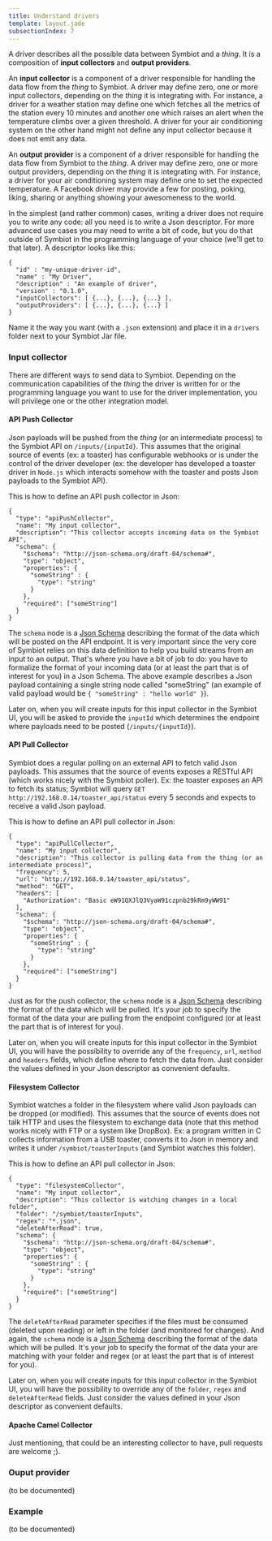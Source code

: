 ```yaml
---
title: Understand drivers
template: layout.jade
subsectionIndex: 7
---
```


A driver describes all the possible data between Symbiot and a _thing_. It is a composition of **input collectors** and **output providers**.

An **input collector** is a component of a driver responsible for handling the data flow from the _thing_ to Symbiot. A driver may define zero, one or more input collectors, depending on the _thing_ it is integrating with. For instance, a driver for a weather station may define one which fetches all the metrics of the station every 10 minutes and another one which raises an alert when the temperature climbs over a given threshold. A driver for your air conditioning system on the other hand might not define any input collector because it does not emit any data.

An **output provider** is a component of a driver responsible for handling the data flow from Symbiot to the _thing_. A driver may define zero, one or more output providers, depending on the _thing_ it is integrating with. For instance, a driver for your air conditioning system may define one to set the expected temperature. A Facebook driver may provide a few for posting, poking, liking, sharing or anything showing your awesomeness to the world.

In the simplest (and rather common) cases, writing a driver does not require you to write any code: all you need is to write a Json descriptor. For more advanced use cases you may need to write a bit of code, but you do that outside of Symbiot in the programming language of your choice (we'll get to that later). A descriptor looks like this:

```
{
  "id" : "my-unique-driver-id",
  "name" : "My Driver",
  "description" : "An example of driver",
  "version" : "0.1.0",
  "inputCollectors": [ {...}, {...}, {...} ],
  "outputProviders": [ {...}, {...}, {...} ]
}
```

Name it the way you want (with a `.json` extension) and place it in a `drivers` folder next to your Symbiot Jar file.

### Input collector

There are different ways to send data to Symbiot. Depending on the communication capabilities of the _thing_ the driver is written for or the programming language you want to use for the driver implementation, you will privilege one or the other integration model.

#### API Push Collector

Json payloads will be pushed from the _thing_ (or an intermediate process) to the Symbiot API on `/inputs/{inputId}`. This assumes that the original source of events (ex: a toaster) has configurable webhooks or is under the control of the driver developer (ex: the developer has developed a toaster driver in `Node.js` which interacts somehow with the toaster and posts Json payloads to the Symbiot API).

This is how to define an API push collector in Json:

```
{
  "type": "apiPushCollector",
  "name": "My input collector",
  "description": "This collector accepts incoming data on the Symbiot API",
  "schema": {
    "$schema": "http://json-schema.org/draft-04/schema#",
    "type": "object",
    "properties": {
      "someString" : {
        "type": "string"
      }
    },
    "required": ["someString"]
  }
}
```

The `schema` node is a [Json Schema](http://spacetelescope.github.io/understanding-json-schema/) describing the format of the data which will be posted on the API endpoint. It is very important since the very core of Symbiot relies on this data definition to help you build streams from an input to an output. That's where you have a bit of job to do: you have to formalize the format of your incoming data (or at least the part that is of interest for you) in a Json Schema. The above example describes a Json payload containing a single string node called "someString" (an example of valid payload would be `{ "someString" : "hello world" }`).

Later on, when you will create inputs for this input collector in the Symbiot UI, you will be asked to provide the `inputId` which determines the endpoint where payloads need to be posted (`/inputs/{inputId}`).

#### API Pull Collector

Symbiot does a regular polling on an external API to fetch valid Json payloads. This assumes that the source of events exposes a RESTful API (which works nicely with the  Symbiot poller). Ex: the toaster exposes an API to fetch its status; Symbiot will query `GET http://192.168.0.14/toaster_api/status` every 5 seconds and expects to receive a valid Json payload.

This is how to define an API pull collector in Json:

```
{
  "type": "apiPullCollector",
  "name": "My input collector",
  "description": "This collector is pulling data from the thing (or an intermediate process)",
  "frequency": 5,
  "url": "http://192.168.0.14/toaster_api/status",
  "method": "GET",
  "headers": [
    "Authorization": "Basic eW91QXJlQ3VyaW91czpnb29kRm9yWW91"
  ],
  "schema": {
    "$schema": "http://json-schema.org/draft-04/schema#",
    "type": "object",
    "properties": {
      "someString" : {
        "type": "string"
      }
    },
    "required": ["someString"]
  }
}
```

Just as for the push collector, the `schema` node is a [Json Schema](http://spacetelescope.github.io/understanding-json-schema/) describing the format of the data which will be pulled. It's your job to specify the format of the data your are pulling from the endpoint configured (or at least the part that is of interest for you).

Later on, when you will create inputs for this input collector in the Symbiot UI, you will have the possibility to override any of the `frequency`, `url`, `method` and `headers` fields, which define where to fetch the data from. Just consider the values defined in your Json descriptor as convenient defaults.

#### Filesystem Collector

Symbiot watches a folder in the filesystem where valid Json payloads can be dropped (or modified). This assumes that the source of events does not talk HTTP and uses the filesystem to exchange data (note that this method works nicely with FTP or a system like DropBox). Ex: a program written in C collects information from a USB toaster, converts it to Json in memory and writes it under `/symbiot/toasterInputs` (and Symbiot watches this folder).

This is how to define an API pull collector in Json:

```
{
  "type": "filesystemCollector",
  "name": "My input collector",
  "description": "This collector is watching changes in a local folder",
  "folder": "/symbiot/toasterInputs",
  "regex": "*.json",
  "deleteAfterRead": true,
  "schema": {
    "$schema": "http://json-schema.org/draft-04/schema#",
    "type": "object",
    "properties": {
      "someString" : {
        "type": "string"
      }
    },
    "required": ["someString"]
  }
}
```

The `deleteAfterRead` parameter specifies if the files must be consumed (deleted upon reading) or left in the folder (and monitored for changes). And again, the `schema` node is a [Json Schema](http://spacetelescope.github.io/understanding-json-schema/) describing the format of the data which will be pulled. It's your job to specify the format of the data your are matching with your folder and regex (or at least the part that is of interest for you).

Later on, when you will create inputs for this input collector in the Symbiot UI, you will have the possibility to override any of the `folder`, `regex` and `deleteAfterRead` fields. Just consider the values defined in your Json descriptor as convenient defaults.

#### Apache Camel Collector

Just mentioning, that could be an interesting collector to have, pull requests are welcome ;).


### Ouput provider

(to be documented)

### Example

(to be documented)

